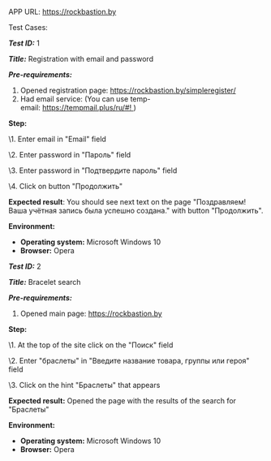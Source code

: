 APP URL:  https://rockbastion.by

Test Cases:

***Test ID:*** 1

***Title:*** Registration with email and password

***Pre-requirements:***

1. Opened registration page: https://rockbastion.by/simpleregister/
1. Had email service: (You can use temp-email: https://tempmail.plus/ru/#! )

**Step:**

\1. Enter email in "Email" field

\2. Enter password in "Пароль" field

\3. Enter password in "Подтвердите пароль" field

\4. Click on button "Продолжить"

**Expected result**: You should see next text on the page "Поздравляем! Ваша учётная запись была успешно создана." with button "Продолжить".

**Environment:**

- **Operating system:** Microsoft Windows 10 
- **Browser:** Opera


***Test ID:*** 2

***Title:*** Bracelet search

***Pre-requirements:***

1. Opened main page: <https://rockbastion.by>

**Step:**

\1. At the top of the site click on the "Поиск" field

\2. Enter "браслеты" in "Введите название товара, группы или героя" field

\3. Click on the hint "Браслеты" that appears

**Expected result:** Opened the page with the results of the search for "Браслеты"

**Environment:**

- **Operating system:** Microsoft Windows 10
- **Browser:** Opera
